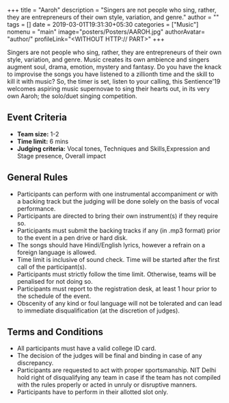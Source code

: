 +++
title = "Aaroh"
description = "Singers are not people who sing, rather, they are entrepreneurs of their own style, variation, and genre."
author = ""
tags = []
date = 2019-03-01T19:31:30+05:30
categories = ["Music"]
nomenu = "main"
image="posters/Posters/AAROH.jpg"
authorAvatar= "author/<YOUR AVATAR>"
profileLink="<WITHOUT HTTP:// PART>"
+++

Singers are not people who sing, rather, they are entrepreneurs of their own style, variation, and genre. Music creates its own ambience and singers augment soul, drama, emotion, mystery and fantasy. Do you have the knack to improvise the songs you have listened to a zillionth time and the skill to kill it with music? So, the timer is set, listen to your calling, this Sentience'19 welcomes aspiring music supernovae to sing their hearts out, in its very own Aaroh; the solo/duet singing competition.

## Event Criteria

- **Team size:** 1-2
- **Time limit:** 6 mins
- **Judging criteria:** Vocal tones, Techniques and Skills,Expression and Stage presence, Overall impact 

## General Rules

-   Participants can perform with one instrumental accompaniment or with a backing track but the judging will be done solely on the basis of vocal performance.
-	Participants are directed to bring their own instrument(s) if they require so.
-   Participants must submit the backing tracks if any (in .mp3 format) prior to the event in a pen drive or hard disk.
-   The songs should have Hindi/English lyrics, however a refrain on a foreign language is allowed.
-	Time limit is inclusive of sound check. Time will be started after the first call of the participant(s).
-   Participants must strictly follow the time limit. Otherwise, teams will be penalised for not doing so.
-	Participants must report to the registration desk, at least 1 hour prior to the schedule of the event.
-   Obscenity of any kind or foul language will not be tolerated and can lead to immediate disqualification (at the discretion of judges).

## Terms and Conditions

-   All participants must have a valid college ID card.
-   The decision of the judges will be final and binding in case of any discrepancy.
-   Participants are requested to act with proper sportsmanship. NIT Delhi hold right of disqualifying any team in case if the team has not compiled with the rules properly or acted in unruly or disruptive manners.
-   Participants have to perform in their allotted slot only.



